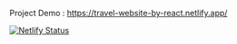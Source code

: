 Project Demo : https://travel-website-by-react.netlify.app/

[![Netlify Status](https://api.netlify.com/api/v1/badges/cd6d144e-4cce-41eb-a1a6-86b5abce736c/deploy-status)](https://app.netlify.com/sites/travel-website-by-react/deploys)
